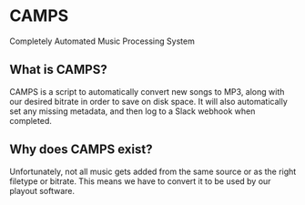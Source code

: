 # CAMPS
Completely Automated Music Processing System

## What is CAMPS?
CAMPS is a script to automatically convert new songs to MP3, along with our desired bitrate in order to save on disk space. It will also automatically set any missing metadata, and then log to a Slack webhook when completed.

## Why does CAMPS exist?
Unfortunately, not all music gets added from the same source or as the right filetype or bitrate. This means we have to convert it to be used by our playout software.
